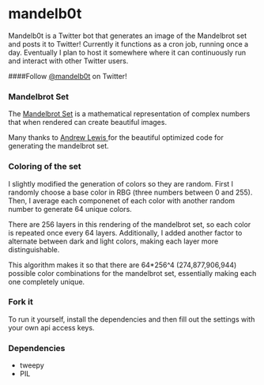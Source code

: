 # mandelb0t

Mandelb0t is a Twitter bot that generates an image of the Mandelbrot set and posts it to Twitter! Currently it functions as a cron job, running once a day. Eventually I plan to host it somewhere where it can continuously run and interact with other Twitter users.

####Follow [@mandelb0t](https://twitter.com/mandelb0t) on Twitter!

### Mandelbrot Set

The [Mandelbrot Set](http://en.wikipedia.org/wiki/Mandelbrot_set) is a mathematical representation of complex numbers that when rendered can create beautiful images.

Many thanks to [Andrew Lewis ](http://code.activestate.com/recipes/577111-mandelbrot-fractal-using-pil/) for the beautiful optimized code for generating the mandelbrot set.

### Coloring of the set

I slightly modified the generation of colors so they are random. First I randomly choose a base color in RBG (three numbers between 0 and 255). Then, I average each componenet of each color with another random number to generate 64 unique colors.

There are 256 layers in this rendering of the mandelbrot set, so each color is repeated once every 64 layers. Additionally, I added another factor to alternate between dark and light colors, making each layer more distinguishable.

This algorithm makes it so that there are 64*256^4 (274,877,906,944) possible color combinations for the mandelbrot set, essentially making each one completely unique.

### Fork it

To run it yourself, install the dependencies and then fill out the settings with your own api access keys.

### Dependencies
- tweepy
- PIL
